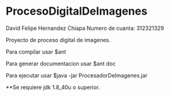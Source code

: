 # ProcesoDigitalDeImagenes

David Felipe Hernandez Chiapa
Numero de cuanta: 312321329


Proyecto de proceso digital de imagenes.

Para compilar usar $ant

Para generar documentacion usar $ant doc

Para ejecutar usar $java -jar ProcesadorDeImagenes.jar


**Se requiere jdk 1.8_40u o superior.